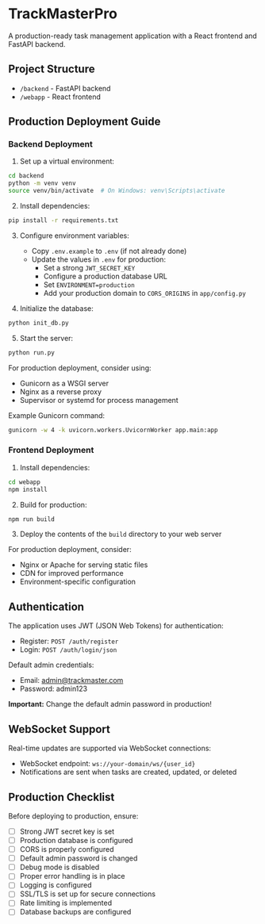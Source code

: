 # TrackMasterPro

A production-ready task management application with a React frontend and FastAPI backend.

## Project Structure

- `/backend` - FastAPI backend
- `/webapp` - React frontend

## Production Deployment Guide

### Backend Deployment

1. Set up a virtual environment:
```bash
cd backend
python -m venv venv
source venv/bin/activate  # On Windows: venv\Scripts\activate
```

2. Install dependencies:
```bash
pip install -r requirements.txt
```

3. Configure environment variables:
   - Copy `.env.example` to `.env` (if not already done)
   - Update the values in `.env` for production:
     - Set a strong `JWT_SECRET_KEY`
     - Configure a production database URL
     - Set `ENVIRONMENT=production`
     - Add your production domain to `CORS_ORIGINS` in `app/config.py`

4. Initialize the database:
```bash
python init_db.py
```

5. Start the server:
```bash
python run.py
```

For production deployment, consider using:
- Gunicorn as a WSGI server
- Nginx as a reverse proxy
- Supervisor or systemd for process management

Example Gunicorn command:
```bash
gunicorn -w 4 -k uvicorn.workers.UvicornWorker app.main:app
```

### Frontend Deployment

1. Install dependencies:
```bash
cd webapp
npm install
```

2. Build for production:
```bash
npm run build
```

3. Deploy the contents of the `build` directory to your web server

For production deployment, consider:
- Nginx or Apache for serving static files
- CDN for improved performance
- Environment-specific configuration

## Authentication

The application uses JWT (JSON Web Tokens) for authentication:

- Register: `POST /auth/register`
- Login: `POST /auth/login/json`

Default admin credentials:
- Email: admin@trackmaster.com
- Password: admin123

**Important:** Change the default admin password in production!

## WebSocket Support

Real-time updates are supported via WebSocket connections:

- WebSocket endpoint: `ws://your-domain/ws/{user_id}`
- Notifications are sent when tasks are created, updated, or deleted

## Production Checklist

Before deploying to production, ensure:

- [ ] Strong JWT secret key is set
- [ ] Production database is configured
- [ ] CORS is properly configured
- [ ] Default admin password is changed
- [ ] Debug mode is disabled
- [ ] Proper error handling is in place
- [ ] Logging is configured
- [ ] SSL/TLS is set up for secure connections
- [ ] Rate limiting is implemented
- [ ] Database backups are configured